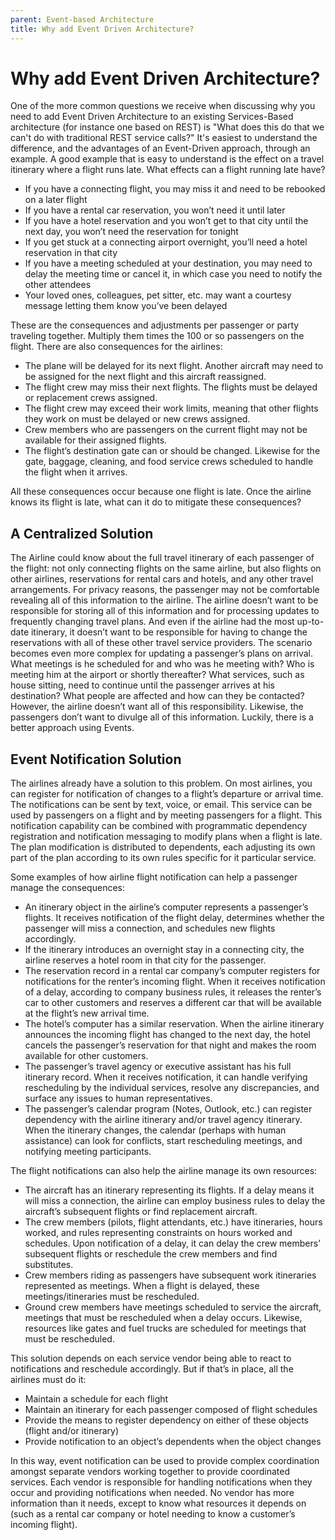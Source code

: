 ```yaml
---
parent: Event-based Architecture
title: Why add Event Driven Architecture?
---
```

# Why add Event Driven Architecture?

One of the more common questions we receive when discussing why you need to add Event Driven Architecture to an existing Services-Based architecture (for instance one based on REST) is "What does this do that we can't do with traditional REST service calls?"  It's easiest to understand the difference, and the advantages of an Event-Driven approach, through an example.  A good example that is easy to understand is the effect on a travel itinerary where a flight runs late.  What effects can a flight running late have?

*	If you have a connecting flight, you may miss it and need to be rebooked on a later flight
*	If you have a rental car reservation, you won’t need it until later
*	If you have a hotel reservation and you won’t get to that city until the next day, you won’t need the reservation for tonight
*	If you get stuck at a connecting airport overnight, you’ll need a hotel reservation in that city
*	If you have a meeting scheduled at your destination, you may need to delay the meeting time or cancel it, in which case you need to notify the other attendees
*	Your loved ones, colleagues, pet sitter, etc. may want a courtesy message letting them know you’ve been delayed

These are the consequences and adjustments per passenger or party traveling together. Multiply them times the 100 or so passengers on the flight. There are also consequences for the airlines:

*	The plane will be delayed for its next flight. Another aircraft may need to be assigned for the next flight and this aircraft reassigned.
*	The flight crew may miss their next flights. The flights must be delayed or replacement crews assigned.
*	The flight crew may exceed their work limits, meaning that other flights they work on must be delayed or new crews assigned.
*	Crew members who are passengers on the current flight may not be available for their assigned flights.
*	The flight’s destination gate can or should be changed. Likewise for the gate, baggage, cleaning, and food service crews scheduled to handle the flight when it arrives.

All these consequences occur because one flight is late.  Once the airline knows its flight is late, what can it do to mitigate these consequences?

## A Centralized Solution

The Airline could know about the full travel itinerary of each passenger of the flight: not only connecting flights on the same airline, but also flights on other airlines, reservations for rental cars and hotels, and any other travel arrangements. For privacy reasons, the passenger may not be comfortable revealing all of this information to the airline. The airline doesn’t want to be responsible for storing all of this information and for processing updates to frequently changing travel plans. And even if the airline had the most up-to-date itinerary, it doesn’t want to be responsible for having to change the reservations with all of these other travel service providers.
The scenario becomes even more complex for updating a passenger’s plans on arrival. What meetings is he scheduled for and who was he meeting with? Who is meeting him at the airport or shortly thereafter? What services, such as house sitting, need to continue until the passenger arrives at his destination? What people are affected and how can they be contacted?  However, the airline doesn’t want all of this responsibility. Likewise, the passengers don’t want to divulge all of this information.  Luckily, there is a better approach using Events.

## Event Notification Solution

The airlines already have a solution to this problem. On most airlines, you can register for notification of changes to a flight’s departure or arrival time. The notifications can be sent by text, voice, or email. This service can be used by passengers on a flight and by meeting passengers for a flight. This notification capability can be combined with programmatic dependency registration and notification messaging to modify plans when a flight is late. The plan modification is distributed to dependents, each adjusting its own part of the plan according to its own rules specific for it particular service.

Some examples of how airline flight notification can help a passenger manage the consequences:

* An itinerary object in the airline’s computer represents a passenger’s flights. It receives notification of the flight delay, determines whether the passenger will miss a connection, and schedules new flights accordingly.
* If the itinerary introduces an overnight stay in a connecting city, the airline reserves a hotel room in that city for the passenger.
* The reservation record in a rental car company’s computer registers for notifications for the renter’s incoming flight. When it receives notification of a delay, according to company business rules, it releases the renter’s car to other customers and reserves a different car that will be available at the flight’s new arrival time.
* The hotel’s computer has a similar reservation. When the airline itinerary announces the incoming flight has changed to the next day, the hotel cancels the passenger’s reservation for that night and makes the room available for other customers.
* The passenger’s travel agency or executive assistant has his full itinerary record. When it receives notification, it can handle verifying rescheduling by the individual services, resolve any discrepancies, and surface any issues to human representatives.
* The passenger’s calendar program (Notes, Outlook, etc.) can register dependency with the airline itinerary and/or travel agency itinerary. When the itinerary changes, the calendar (perhaps with human assistance) can look for conflicts, start rescheduling meetings, and notifying meeting participants.

The flight notifications can also help the airline manage its own resources:

*	The aircraft has an itinerary representing its flights. If a delay means it will miss a connection, the airline can employ business rules to delay the aircraft’s subsequent flights or find replacement aircraft.
*	The crew members (pilots, flight attendants, etc.) have itineraries, hours worked, and rules representing constraints on hours worked and schedules. Upon notification of a delay, it can delay the crew members’ subsequent flights or reschedule the crew members and find substitutes.
*	Crew members riding as passengers have subsequent work itineraries represented as meetings. When a flight is delayed, these meetings/itineraries must be rescheduled.
*	Ground crew members have meetings scheduled to service the aircraft, meetings that must be rescheduled when a delay occurs. Likewise, resources like gates and fuel trucks are scheduled for meetings that must be rescheduled.

This solution depends  on each service vendor being able to react to notifications and reschedule accordingly. But if that’s in place, all the airlines must do it:
*	Maintain a schedule for each flight
*	Maintain an itinerary for each passenger composed of flight schedules
*	Provide the means to register dependency on either of these objects (flight and/or itinerary)
*	Provide notification to an object’s dependents when the object changes 

In this way, event notification can be used to provide complex coordination amongst separate vendors working together to provide coordinated services. Each vendor is responsible for handling notifications when they occur and providing notifications when needed. No vendor has more information than it needs, except to know what resources it depends on (such as a rental car company or hotel needing to know a customer’s incoming flight).
